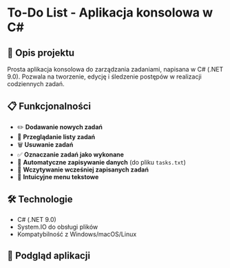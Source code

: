 # To-Do List - Aplikacja konsolowa w C#

## 🚀 Opis projektu
Prosta aplikacja konsolowa do zarządzania zadaniami, napisana w C# (.NET 9.0). Pozwala na tworzenie, edycję i śledzenie postępów w realizacji codziennych zadań.

## 📋 Funkcjonalności
- ✏️ **Dodawanie nowych zadań**
- 👀 **Przeglądanie listy zadań**
- 🗑️ **Usuwanie zadań**
- ✅ **Oznaczanie zadań jako wykonane**
- 💾 **Automatyczne zapisywanie danych** (do pliku `tasks.txt`)
- 📂 **Wczytywanie wcześniej zapisanych zadań**
- 🚪 **Intuicyjne menu tekstowe**

## 🛠️ Technologie
- C# (.NET 9.0)
- System.IO do obsługi plików
- Kompatybilność z Windows/macOS/Linux

## 📸 Podgląd aplikacji
